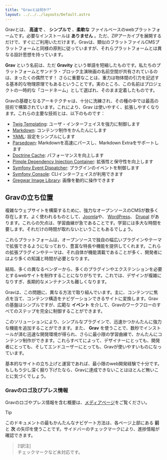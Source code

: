 ```yaml
---
title: "Gravとは何か?"
layout: ../../../layouts/Default.astro
---
```


Gravとは、 **高速で** 、 **シンプルで** 、**柔軟な** ファイルベースのwebプラットフォームです。必要なインストールは **ありません** 。ただ、ZIPアーカイブを展開するだけで、すぐにご利用いただけます。Gravは、類似のフラットファイルCMSプラットフォームと同様の原則に従っていますが、それらプラットフォームとは異なる設計思想を持っています。

**Grav** という名前は、ただ **Gravity** という単語を短縮したものです。私たちのプラットフォームとサンドラ・ブロック主演映画の名前空間が共有されているのは、まったくの偶然です！ さらに重要なことは、重力は物体間の引力を記述する基本的な物理原理でもあるということです。実のところ、この名前はプロジェクトの一時的な「コードネーム」として選ばれ、そのまま定着したものです。

Gravの基礎となるアーキテクチャは、十分に洗練され、その種の中では最高の技術で構築されています。これにより、Grav は使いやすく、拡張しやすくなります。これらの主要な技術とは、以下のものです： 

* [Twig Templating](https://twig.symfony.com/): ユーザ・インターフェイスを強力に制御します
* [Markdown](https://en.wikipedia.org/wiki/Markdown): コンテンツ制作をかんたんにします
* [YAML](https://yaml.org): 設定をシンプルにします
* [Parsedown](https://parsedown.org/): Markdownを高速にパースし、Markdown Extraをサポートします
* [Doctrine Cache](https://www.doctrine-project.org/projects/doctrine-orm/en/2.6/reference/caching.html): パフォーマンスを向上します
* [Pimple Dependency Injection Container](https://github.com/silexphp/Pimple): 拡張性と保守性を向上します
* [Symfony Event Dispatcher](https://symfony.com/doc/current/components/event_dispatcher.html): プラグインのイベントを制御します
* [Symfony Console](https://symfony.com/doc/current/components/console.html): CLIインターフェイスが利用できます
* [Gregwar Image Library](https://github.com/Gregwar/Image): 画像を動的に操作できます

<h2 id="grav-s-place-in-the-universe">Gravの立ち位置</h2>

複雑なウェブサイトを構築するために、強力なオープンソースのCMSが数多く存在します。よく使われるものとして、[Joomla](https://www.joomla.org)や、 [WordPress](https://wordpress.org)、 [Drupal](https://www.drupal.org) があります。これらの欠点は、学習曲線が急であることです。学習には多大な時間を要します。それだけの時間が取れないということもあるでしょう。

これらプラットフォームは、オープンソースで独自の幅広いプラグインやテーマで拡張できるようになっており、豊富な特長や機能を提供してくれます。これらの拡張プラグインやテーマは、それ自体が機能満載であることが多く、開発者にはより多くの知識と時間が必要となります。

結局、多くの異なるベンダーから、多くのプラグインやエクステンションを必要とするwebサイトを制作することになりがちです。これでは、デザインが複雑になりすぎ、長期的なメンテナンスも難しくなります。

Gravは、この問題に、異なる方法で取り組んでいます。主に、コンテンツに焦点を当て、コンテンツ構造をナビゲーションできるサイトに変換します。Gravの基盤はシンプルですが、広範な **イベント** を介して、Gravのワークフローのすべてのステップを完全に制御することができます。

このソリューションにより、シンプルなプラグインで、迅速かつかんたんに強力な機能を追加することができます。また、 **Grav** を使うことで、数秒でインストールが済む迅速な開発環境が得られ、さらに最小限の学習曲線で、かんたんにコンテンツ制作ができます。これらすべてによって、デザイナーにとっても、開発者にとっても、そしてエンドユーザーにとっても、Gravが使いやすいものになっています。

基本的なサイトの立ち上げと運営であれば、最小限のweb開発経験で十分です。もしもう少し深く掘り下げたなら、Gravに達成できないことはほとんど無いことに気づくでしょう。

### Gravのロゴ及びプレス情報

Gravのロゴやプレス情報を含む概要は、[メディアページ](https://getgrav.org/media)をご覧ください。

> [!Tip]  
> このドキュメントの最もかんたんなナビゲート方法は、各ページ上部にある **前** と **次** の矢印を使うことです。サイドバーのチェックマークにより、進捗情報が確認できます。

> [!訳注]  
> チェックマークなど未対応です。

